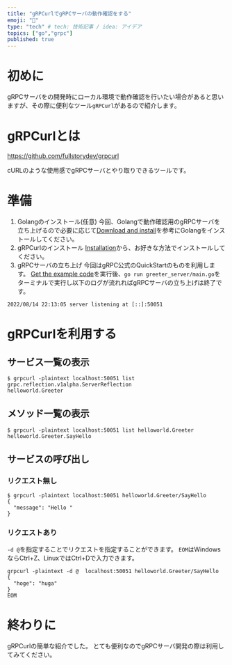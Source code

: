 ```yaml
---
title: "gRPCurlでgRPCサーバの動作確認をする"
emoji: "🦁"
type: "tech" # tech: 技術記事 / idea: アイデア
topics: ["go","grpc"]
published: true
---
```


# 初めに

gRPCサーバをの開発時にローカル環境で動作確認を行いたい場合があると思いますが、その際に便利なツール`gRPCurl`があるので紹介します。

# gRPCurlとは

https://github.com/fullstorydev/grpcurl

cURLのような使用感でgRPCサーバとやり取りできるツールです。

# 準備

1. Golangのインストール(任意)
今回、Golangで動作確認用のgRPCサーバを立ち上げるので必要に応じて[Download and install](https://go.dev/doc/install)を参考にGolangをインストールしてください。
2. gRPCurlのインストール
[Installation](https://github.com/fullstorydev/grpcurl#installation)から、お好きな方法でインストールしてください。
3. gRPCサーバの立ち上げ
今回はgRPC公式のQuickStartのものを利用します。
[Get the example code](https://grpc.io/docs/languages/go/quickstart/#get-the-example-code)を実行後、`go run greeter_server/main.go`をターミナルで実行し以下のログが流れればgRPCサーバの立ち上げは終了です。
```
2022/08/14 22:13:05 server listening at [::]:50051
```

# gRPCurlを利用する

## サービス一覧の表示

```
$ grpcurl -plaintext localhost:50051 list
grpc.reflection.v1alpha.ServerReflection
helloworld.Greeter
```

## メソッド一覧の表示

```
$ grpcurl -plaintext localhost:50051 list helloworld.Greeter
helloworld.Greeter.SayHello
```

## サービスの呼び出し

### リクエスト無し

```
$ grpcurl -plaintext localhost:50051 helloworld.Greeter/SayHello
{
  "message": "Hello "
}
```

### リクエストあり

`-d @`を指定することでリクエストを指定することができます。
`EOM`はWindowsならCtrl+Z、LinuxではCtrl+Dで入力できます。

```
grpcurl -plaintext -d @  localhost:50051 helloworld.Greeter/SayHello
{
  "hoge": "huga"
}
EOM
```

# 終わりに

gRPCurlの簡単な紹介でした。
とても便利なのでgRPCサーバ開発の際は利用してみてください。